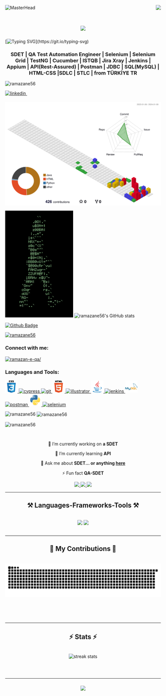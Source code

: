 ![MasterHead](https://i0.wp.com/practicetestautomation.com/wp-content/uploads/2023/05/1280%D1%85720_Selenium-WebDriver-with-Java-for-beginners.png?resize=1024%2C577&ssl=1)
<img align="right" src="https://visitor-badge.laobi.icu/badge?page_id=ramazanE56.ramazanE56" />



<h1 align="center" style="color: orange;">
    <img src="https://readme-typing-svg.herokuapp.com/?font=Righteous&size=35&center=true&vCenter=true&width=500&height=70&duration=4000&lines=Hi+There!+👋;+I'm+Ramazan+E.!;" />
</h1>

[![Typing SVG](https://readme-typing-svg.herokuapp.com?font=Fira+Code&pause=1000&color=F77A02&background=FFE5FC00&random=false&width=435&separator=%3C&lines=Hi%2BThere!%2BWELCOME%2B%F0%9F%91%8B;%2BI'm%2BRamazan%2BE.!;)](https://git.io/typing-svg)
<h3 align="center">SDET | QA Test Automation Engineer | Selenium | Selenium Grid | TestNG | Cucumber | ISTQB | Jira Xray | Jenkins | Appium | API(Rest-Assured) | Postman | JDBC | SQL(MySQL) | HTML-CSS |SDLC | STLC |  from TÜRKİYE TR</h3>
<p align="left"> <img src="https://komarev.com/ghpvc/?username=ramazane56&label=Profile%20views&color=FFA500&style=flat" alt="ramazane56" /> </p>


<a href="https://www.linkedin.com/in/ramazan-e-qa/" target="_blank">
<img src=https://img.shields.io/badge/LinkedIn-0077B5?style=for-the-badge&logo=linkedin&logoColor=white alt=linkedin style="margin-bottom: 5px;" />
</a> &nbsp;&nbsp;&nbsp;


![](./profile-3d-contrib/profile-gitblock.svg)



                                                                                                                                     
<img src="walking-code.gif" width="auto">   ![ramazane56's GitHub stats](https://github-readme-stats.vercel.app/api?username=ramazane56&theme=dark&show_icons=true)



[![Github Badge](https://img.shields.io/badge/-Github-000?style=quare&labelColor=000&logo=Github&logoColor=white&link=link)](link)



<p align="left"> <a href="https://github.com/ryo-ma/github-profile-trophy"><img src="https://github-profile-trophy.vercel.app/?username=ramazane56" alt="ramazane56" /></a> </p>
<h3 align="left">Connect with me:</h3>
<p align="left">
<a href="https://linkedin.com/in/ramazan-e-qa/" target="blank"><img align="center" src="https://raw.githubusercontent.com/rahuldkjain/github-profile-readme-generator/master/src/images/icons/Social/linked-in-alt.svg" alt="ramazan-e-qa/" height="30" width="40" /></a>
</p>

<h3 align="left">Languages and Tools:</h3>
<p align="left"> <a href="https://www.w3schools.com/css/" target="_blank" rel="noreferrer"> <img src="https://raw.githubusercontent.com/devicons/devicon/master/icons/css3/css3-original-wordmark.svg" alt="css3" width="40" height="40"/> </a> <a href="https://www.cypress.io" target="_blank" rel="noreferrer"> <img src="https://raw.githubusercontent.com/simple-icons/simple-icons/6e46ec1fc23b60c8fd0d2f2ff46db82e16dbd75f/icons/cypress.svg" alt="cypress" width="40" height="40"/> </a> <a href="https://git-scm.com/" target="_blank" rel="noreferrer"> <img src="https://www.vectorlogo.zone/logos/git-scm/git-scm-icon.svg" alt="git" width="40" height="40"/> </a> <a href="https://www.w3.org/html/" target="_blank" rel="noreferrer"> <img src="https://raw.githubusercontent.com/devicons/devicon/master/icons/html5/html5-original-wordmark.svg" alt="html5" width="40" height="40"/> </a> <a href="https://www.adobe.com/in/products/illustrator.html" target="_blank" rel="noreferrer"> <img src="https://www.vectorlogo.zone/logos/adobe_illustrator/adobe_illustrator-icon.svg" alt="illustrator" width="40" height="40"/> </a> <a href="https://www.java.com" target="_blank" rel="noreferrer"> <img src="https://raw.githubusercontent.com/devicons/devicon/master/icons/java/java-original.svg" alt="java" width="40" height="40"/> </a> <a href="https://www.jenkins.io" target="_blank" rel="noreferrer"> <img src="https://www.vectorlogo.zone/logos/jenkins/jenkins-icon.svg" alt="jenkins" width="40" height="40"/> </a> <a href="https://www.mysql.com/" target="_blank" rel="noreferrer"> <img src="https://raw.githubusercontent.com/devicons/devicon/master/icons/mysql/mysql-original-wordmark.svg" alt="mysql" width="40" height="40"/> </a> <a href="https://postman.com" target="_blank" rel="noreferrer"> <img src="https://www.vectorlogo.zone/logos/getpostman/getpostman-icon.svg" alt="postman" width="40" height="40"/> </a> <a href="https://www.python.org" target="_blank" rel="noreferrer"> <img src="https://raw.githubusercontent.com/devicons/devicon/master/icons/python/python-original.svg" alt="python" width="40" height="40"/> </a> <a href="https://www.selenium.dev" target="_blank" rel="noreferrer"> <img src="https://raw.githubusercontent.com/detain/svg-logos/780f25886640cef088af994181646db2f6b1a3f8/svg/selenium-logo.svg" alt="selenium" width="40" height="40"/> </a> </p>

<p><img align="left" src="https://github-readme-stats.vercel.app/api/top-langs?username=ramazane56&show_icons=true&locale=en&layout=compact" alt="ramazane56" /></p>

<p>&nbsp;<img align="center" src="https://github-readme-stats.vercel.app/api?username=ramazane56&show_icons=true&locale=en" alt="ramazane56" /></p>

<p><img align="center" src="https://github-readme-streak-stats.herokuapp.com/?user=ramazane56&" alt="ramazane56" /></p>

<br/>

<div align="center">
 
 🔭 I’m currently working on **a SDET**
 
 🌱 I’m currently learning **API**

 💬 Ask me about **SDET... or anything [here](https://github.com/ramazanE56/ramazanE56/issues)**

 ⚡ Fun fact **QA-SDET**
 
 </div>
 
<div align="center"> 
  <a href="mailto:hantek5656@gmail.com">
    <img src="https://img.shields.io/badge/Gmail-FF5722?style=for-the-badge&logo=gmail&logoColor=red" />
  </a>
  <a href="https://linkedin.com/in/ramazan-e-qa/" target="_blank">
    <img src="https://img.shields.io/badge/LinkedIn-0077B5?style=for-the-badge&logo=linkedin&logoColor=white" target="_blank" />
  </a>
  <a href="https://github.com/ramazanE56" target="_blank">
     <img src="https://img.shields.io/badge/Portfolio-333333?style=for-the-badge&logo=todoist&logoColor=white" target="_blank" /> <!-- sqlite, safari, google-chrome are other good icon options -->
  </a>
</div>

 <hr/>
 
<h2 align="center">⚒️ Languages-Frameworks-Tools ⚒️</h2>
<br/>
<div align="center">
    <img src="https://skillicons.dev/icons?i=gherkin,ai,jenkins,html,css,vscode,github,postman,selenium,git,r" />
    <img src="https://skillicons.dev/icons?i=visualstudio,python,vscode,maven,idea,java,java,java,java,java,mysql,java" /><br>
</div>

<br/>
<hr/>

<div align="center">
  <h2>🐍 My Contributions 🐍</h2>
  <br>
  <img alt="snake eating my contributions" src="https://raw.githubusercontent.com/ramazanE56/ramazanE56/output/github-contribution-grid-snake.svg" />
  
  <br/><br/><br/>
</div>

<hr/>

<h2 align="center">⚡ Stats ⚡</h2>
<br>
<div align=center>
  <img width=390 src="https://streak-stats.demolab.com?user=ramazanE56&count_private=true&theme=react&border_radius=10" alt="streak stats"/>
 
  <br/>
 
</div>

<br/><br/>
<hr/>

<h3 align="center">
    <img src="https://readme-typing-svg.herokuapp.com/?font=Righteous&size=25&center=true&vCenter=true&width=500&height=70&duration=4000&lines=Thanks+for+visiting!+✌️;+Shoot+me+a+message+on+Linkedin!;I'm+always+down+to+collab+:)">
</h3>

<br/>


